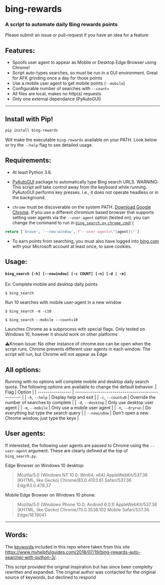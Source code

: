# bing-rewards
### A script to automate daily Bing rewards points
Please submit an issue or pull-request if you have an idea for a feature

## **Features:**

* Spoofs user agent to appear as Mobile or Desktop Edge Browser using Chrome!
* Script auto-types searches, so must be run in a GUI environment. Great for AFK grinding once a day for those points
* Use a mobile user agent to get mobile points (`--mobile`)
* Configurable number of searches with `--count=`
* All files are local, makes no http(s) requests
* Only one external dependance (PyAutoGUI)
***

## **Install with Pip!**

```bash
pip install bing-rewards
```
Will make the executable `bing-rewards` available on your PATH.
Look below or try the `--help` flag to see detailed usage.

## **Requirements:**

- At least Python 3.6.

- [PyAutoGUI](https://github.com/asweigart/pyautogui) package to automatically type Bing search URLS.
WARNING: This script *will* take control away from the keyboard while running. PyAutoGUI performs key presses. i.e., it does not operate headless or in the background.

- `chrome` must be discoverable on the system PATH. [Download Google Chrome](https://www.google.com/intl/en/chrome/).
If you use a different chromium based browser that supports setting user agents via the `--user-agent` option (tested on), you can change the command to run in [`bing_search.py` *`chrome_cmd()`*](https://github.com/jack-mil/bing_rewards/blob/6aa71887f22388ecb88dc54c634c12fa7ebff171/bing_search.py#L110)
```py
return ['brave', '--new-window', f'--user-agent=\"{agent}\"']
```

- To earn points from searching, you must also have logged into [bing.com](https://www.bing.com) with your Microsoft account at least once, to save cookies.

## **Usage:**

#### `bing_search [-h] [--nowindow] [-c COUNT] [-n] [-d | -m]`

Ex:
Complete mobile and desktop daily points

`$ bing_search`

Run 10 searches with mobile user-agent in a new window

`$ bing_search -m -c10`

`$ bing_search --mobile --count=10`

Launches Chrome as a subprocess with special flags. Only tested on Windows 10, however it should work on other platforms

⚠️Known Issue: No other instance of chrome.exe can be open when the script runs. Chrome prevents different user agents in each window. The script will run, but Chrome will not appear as Edge


## **All options:**

Running with no options will complete mobile and desktop daily search quota. The following options are available to change the default behavior.
| Flag              | Option                                             |
| ----------------- | -------------------------------------------------- |
| `-h`, `--help`    | Display help and exit                              |
| `-c`, `--count=N` | Override the number of searches to complete        |
| `-d`, `--desktop` | Only use desktop user agent                        |
| `-m`, `--mobile`  | Only use a mobile user agent                       |
| `-n`, `--dryrun`  | Do everything but type the search query            |
| `--nowindow`      | Don't open a new Chrome window, just type the keys |


## User agents:

If interested, the following user agents are passed to Chrome using the `--user-agent` argument. These are clearly defined at the top of `bing_search.py`.

Edge Browser on Windows 10 desktop:
> Mozilla/5.0 (Windows NT 10.0; Win64; x64) AppleWebKit/537.36 (KHTML, like Gecko) Chrome/83.0.4103.61 Safari/537.36 Edg/83.0.478.37

Mobile Edge Browser on Windows 10 phone:
> Mozilla/5.0 (Windows Phone 10.0; Android 6.0.1) AppleWebKit/537.36 (KHTML, like Gecko) Chrome/70.0.3538.102 Mobile Safari/537.36 Edge/18.19041
***

## Words:
The [keywords](https://www.myhelpfulguides.com/keywords.txt) included in this repo where taken from this site
https://www.myhelpfulguides.com/2018/07/19/bing-rewards-auto-searcher-with-python-3/.

This script provided the original inspiration but has since been complelty rewritten and expanded.
The original author was contacted for the original source of keywords, but declined to respond
